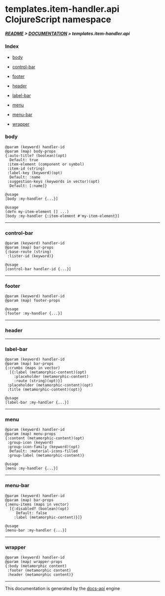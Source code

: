 
# templates.item-handler.api ClojureScript namespace

##### [README](../../../../README.md) > [DOCUMENTATION](../../../COVER.md) > templates.item-handler.api

### Index

- [body](#body)

- [control-bar](#control-bar)

- [footer](#footer)

- [header](#header)

- [label-bar](#label-bar)

- [menu](#menu)

- [menu-bar](#menu-bar)

- [wrapper](#wrapper)

### body

```
@param (keyword) handler-id
@param (map) body-props
{:auto-title? (boolean)(opt)
  Default: true
 :item-element (component or symbol)
 :item-id (string)
 :label-key (keyword)(opt)
  Default: :name
 :suggestion-keys (keywords in vector)(opt)
  Default: [:name]}
```

```
@usage
[body :my-handler {...}]
```

```
@usage
(defn my-item-element [] ...)
[body :my-handler {:item-element #'my-item-element}]
```

---

### control-bar

```
@param (keyword) handler-id
@param (map) bar-props
{:base-route (string)
 :lister-id (keyword)}
```

```
@usage
[control-bar handler-id {...}]
```

---

### footer

```
@param (keyword) handler-id
@param (map) footer-props
```

```
@usage
[footer :my-handler {...}]
```

---

### header

---

### label-bar

```
@param (keyword) handler-id
@param (map) bar-props
{:crumbs (maps in vector)
  [{:label (metamorphic-content)(opt)
    :placeholder (metamorphic-content)
    :route (string)(opt)}]
 :placeholder (metamorphic-content)(opt)
 :title (metamorphic-content)(opt)}
```

```
@usage
[label-bar :my-handler {...}]
```

---

### menu

```
@param (keyword) handler-id
@param (map) menu-props
{:content (metamorphic-content)(opt)
 :group-icon (keyword)
 :group-icon-family (keyword)(opt)
  Default: :material-icons-filled
 :group-label (metamorphic-content)}
```

```
@usage
[menu :my-handler {...}]
```

---

### menu-bar

```
@param (keyword) handler-id
@param (map) bar-props
{:menu-items (maps in vector)
  [{:disabled? (boolean)(opt)
     Default: false
    :label (metamorphic-content)}]}
```

```
@usage
[menu-bar :my-handler {...}]
```

---

### wrapper

```
@param (keyword) handler-id
@param (map) wrapper-props
{:body (metamorphic content)
 :footer (metamorphic content)
 :header (metamorphic content)}
```

---

This documentation is generated by the [docs-api](https://github.com/bithandshake/docs-api) engine

